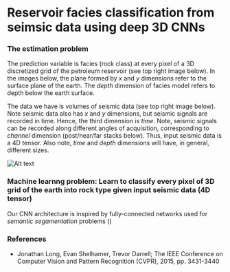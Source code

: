 # Reservoir facies classification from seimsic data using deep 3D CNNs
### The estimation problem
The prediction variable is  facies (rock class) at every pixel of a 3D discretized grid of the petroleum reservoir (see top right image below). In the images below, the plane formed by *x* and *y* dimensions refer to the surface plane of the earth. The *depth* dimension of facies model refers to depth below the earth surface.

The data we have is volumes of seismic data (see top right image below). Note seismic data also has *x* and *y* dimensions, but seismic signals are recorded in time. Hence, the third dimension is *time*.  Note, seismic signals can be recorded along different angles of acquisition, corresponding to *channel* dimension (post/near/far stacks below). Thus, input seismic data is a 4D tensor. Also note, *time* and *depth* dimensions will have, in general, different sizes.

![Alt text](https://github.com/pradhan-a/CNN_rock_type_segmentation/blob/master/Figures/Picture1.png)

### Machine learnng problem: Learn to classify every pixel of 3D grid of the earth into rock type given input seismic data (4D tensor)
Our CNN architecture is inspired by fully-connected networks used for *semantic segamentation* problems () 

### References
* Jonathan Long, Evan Shelhamer, Trevor Darrell; The IEEE Conference on Computer Vision and Pattern Recognition (CVPR), 2015, pp. 3431-3440
